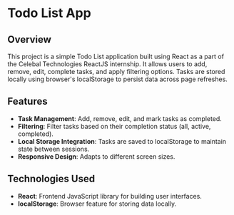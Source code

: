 # Todo List App

## Overview

This project is a simple Todo List application built using React as a part of the Celebal Technologies ReactJS internship. It allows users to add, remove, edit, complete tasks, and apply filtering options. Tasks are stored locally using browser's localStorage to persist data across page refreshes.

## Features

- **Task Management**: Add, remove, edit, and mark tasks as completed.
- **Filtering**: Filter tasks based on their completion status (all, active, completed).
- **Local Storage Integration**: Tasks are saved to localStorage to maintain state between sessions.
- **Responsive Design**: Adapts to different screen sizes.

## Technologies Used

- **React**: Frontend JavaScript library for building user interfaces.
- **localStorage**: Browser feature for storing data locally.
